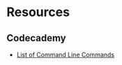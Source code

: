 # Resources 

## Codecademy 
- [List of Command Line Commands](https://www.codecademy.com/articles/command-line-commands)


<!---
**This is how to bold.**

*This is how to emphasize.*

[This is a link.](http://google.com)

1. Lists
2. Are
3. Simple

- Dashes work
  - As well as an asterisk
* Both will come out as a bullet point


<details>
  <summary>Title for information</summary>

  Information goes in here  
</details>

## Refs:
[Github](https://guides.github.com/features/mastering-markdown/)

[https://daringfireball.net/projects/markdown/syntax#span](https://daringfireball.net/projects/markdown/syntax#span)

 testing a comment -->
